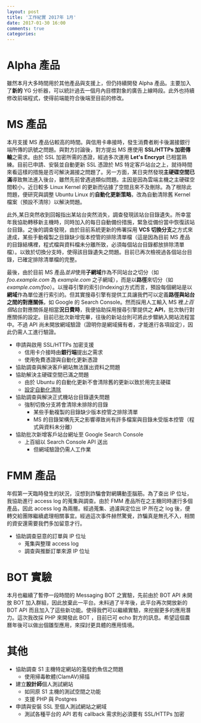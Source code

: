 ```yaml
---
layout: post
title: '工作紀實 2017年 1月'
date: 2017-01-30 16:00
comments: true
categories: 
---
```

# Alpha 產品

雖然本月大多時間用於其他產品與支援上，但仍持續開發 Alpha 產品。主要加入了**新的** YG 分析器，可以統計過去一個月內目標對象的廣告上線時段。此外也持續修改前端程式，使得前端能符合後端至目前的修改。

# MS 產品

本月支援 MS 產品佔較高的時間。與信用卡串接時，發生消費者刷卡後漏接銀行端所傳的訊號之問題。與對方討論後，對方提出 MS 應使用 **SSL/HTTPs 加密傳輸**之需求。由於 SSL 加密所需的憑證，經過多次運用 **Let's Encrypt** 已相當熟練。目前已申請、安裝並自動更新 SSL 憑證於 MS 特定客戶站台之上，就待時間來看這樣的措施是否可解決漏接之問題了。另一方面，某日突然發現**主硬碟空間已滿**導致無法進入後台，雖然先前曾遇過類似問題。主因是因為雲端主機之主硬碟空間較小，近日較多 Linux Kernel 的更新而佔據了空間且來不及刪除。為了根除此問題，便研究與調整 Ubuntu Linux 的**自動化更新策略**，改為自動清除舊 Kernel 檔案（預設不清除）以解決問題。

此外,某日突然收到回報指出某站台突然消失，調查發現該站台目錄遺失。所幸當年我協助轉移新主機時，同時加入的每日自動備份措施，緊急從備份當中恢復該站台目錄。之後的調查發現，由於目前系統更新的佈署採用 **VCS 切換分支**之方式來達成，某些手動複製之目錄缺少版本控管的排除清單檔（這是因為目前 MS 產品的目錄結構裡，程式檔與資料檔未分離所致，必須每個站台目錄都放排除清單檔）。以致於切換分支時，使得該目錄遺失之問題。目前已再次檢視過各個站台目錄，已確定排除清單檔的完整。

最後，由於目前 MS 產品*並非*使用**子網域**作為不同站台之切分（如 *foo.example.com* 為 *example.com* 之子網域），而是以**路徑**來切分（如 *example.com/foo*）。以搜尋引擎的索引(Indexing)方式而言，預設每個網站是以**網域**作為單位進行索引的。但其實搜尋引擎有提供工具讓我們可以定義**路徑與站台之間的對應關係**，如 Google 的 Search Console。然而採用人工輸入 MS 裡*上百個*站台對應關係是相當**況日費時**，我便協助採用搜尋引擎提供之 **API**，批次執行對應關係的設定。目前已批次新增完畢，往後的新站台則可將此步驟納入開站流程當中。不過 API 尚未開放網域驗證（證明你是網域擁有者，才能進行各項設定），因此仍需人工進行驗證。

* 申請與啟用 SSL/HTTPs 加密支援
    + 信用卡介接時由**銀行端**提出之需求
    + 使用免費憑證與自動化更新憑證
* 協助調查與解決客戶網站無法匯出資料之問題
* 協助解決主硬碟空間已滿之問題
    + 由於 Ubuntu 的自動化更新不會清除舊的更新以致於用完主硬碟
    + [設定自動化清除](https://help.ubuntu.com/community/RemoveOldKernels)
* 協助調查與解決正式機站台目錄遺失問題
    + 強制切換分支將會清除未排除的目錄
        - 某些手動複製的目錄缺少版本控管之排除清單
        - MS 的目錄架構先天之影響導致尚有許多檔案與目錄未受版本控管（程式與資料未分離）
* 協助批次新增客戶站台網址至 Google Search Console
    + 上百組以 Search Console API 送出
        - 但網域驗證仍需人工作業

# FMM 產品

年假第一天臨時發生的狀況，沒想到詐騙會對網購動歪腦筋。為了查出 IP 位址，我協助進行 access log 的蒐集與調查。由於 FMM 產品所在之主機同時運行多個產品，因此 access log 為兩層。經過蒐集、過濾與定位出 IP 所在之 log 後，便轉交給團隊繼續處理相關事宜。經過這次事件赫然驚覺，詐騙真是無孔不入，相關的資安還需要我們多加留意才行。

* 協助調查惡意的訂單與 IP 位址
    + 蒐集與整理 access log 
    + 調查與推斷訂單來源 IP 位址

# BOT 實驗

本月也繼續了暫停一段時間的 Messaging BOT 之實驗，先前由於 BOT API 未開放 BOT 加入群組，因此放棄此一平台。未料過了半年後，此平台再次開放新的 BOT API 而且加入了這些新功能。使得我們可以繼續實驗，來挖掘更多的應用潛力。這次我改採 PHP 來開發此 BOT ，目前已可 echo 對方的訊息。希望這個農曆年後可以做出個雛型應用，來探討更具體的應用情境。

# 其他

* 協助調查 S1 主機特定網站的濫發釣魚信之問題
    + 使用掃毒軟體(ClamAV)掃描
* 建立**設計師**個人測試網站
    + 如同原 S1 主機的測試空間之功能
    + 支援 PHP 與 Postgres
* 申請與安裝 SSL 至個人測試網站之網域
    + 測試各種平台的 API 若有 callback 需求則必須要有 SSL/HTTPs 加密